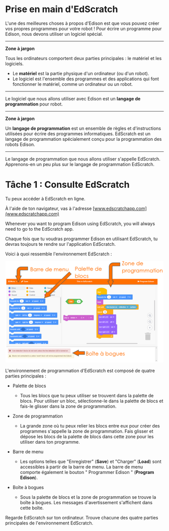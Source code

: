 # Prise en main d'EdScratch <!-- omit in toc -->

L'une des meilleures choses à propos d'Edison est que vous pouvez créer vos propres programmes pour votre robot ! Pour écrire un programme pour Edison, nous devons utiliser un logiciel spécial.

---
**Zone à jargon**

Tous les ordinateurs comportent deux parties principales : le matériel et les logiciels.

- Le **matériel** est la partie physique d'un ordinateur (ou d'un robot).
- Le logiciel est l'ensemble des programmes et des applications qui font fonctionner le matériel, comme un ordinateur ou un robot.

---

Le logiciel que nous allons utiliser avec Edison est un **langage de programmation** pour robot.

---
**Zone à jargon**

Un __langage de programmation__ est un ensemble de règles et d'instructions utilisées pour écrire des programmes informatiques. EdScratch est un langage de programmation spécialement conçu pour la programmation des robots Edison.

---

Le langage de programmation que nous allons utiliser s'appelle EdScratch. Apprenons-en un peu plus sur le langage de programmation EdScratch.

# Tâche 1 : Consulte EdScratch
Tu peux accéder à EdScratch en ligne.

À l'aide de ton navigateur, vas à l'adresse [www.edscratchapp.com](www.edscratchapp.com)

Whenever you want to program Edison using EdScratch, you will always need to go to the EdScratch app.

Chaque fois que tu voudras programmer Edison en utilisant EdScratch, tu devras toujours te rendre sur l'application EdScratch.

Voici à quoi ressemble l'environnement EdScratch :

![](img/WINWORD_7RtPIRrPfh.png)

L'environnement de programmation d'EdScratch est composé de quatre parties principales :

- Palette de blocs
  - Tous les blocs que tu peux utiliser se trouvent dans la palette de blocs. Pour utiliser un bloc, sélectionne-le dans la palette de blocs et fais-le glisser dans la zone de programmation.
  
- Zone de programmation
  - La grande zone où tu peux relier les blocs entre eux pour créer des programmes s'appelle la zone de programmation. Fais glisser et dépose les blocs de la palette de blocs dans cette zone pour les utiliser dans ton programme.

- Barre de menu
  - Les options telles que "Enregistrer" (**Save**) et "Charger" (**Load**) sont accessibles à partir de la barre de menu. La barre de menu comporte également le bouton " Programmer Edison " (**Program Edison**).

- Boîte à bogues
  - Sous la palette de blocs et la zone de programmation se trouve la boîte à bogues. Les messages d'avertissement s'affichent dans cette boîte.

Regarde EdScratch sur ton ordinateur. Trouve chacune des quatre parties principales de l'environnement EdScratch.
